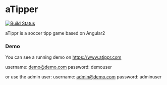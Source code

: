 # aTipper 
[![Build Status](https://travis-ci.org/s3ppo/aTippr.svg?branch=master)](https://travis-ci.org/s3ppo/aTippr)

aTippr is a soccer tipp game based on Angular2

### Demo
You can see a running demo on https://www.atippr.com

username: demo@demo.com
password: demouser

or use the admin user:
username: admin@demo.com
password: adminuser
